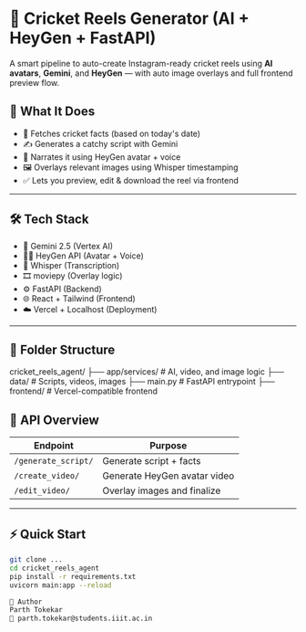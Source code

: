 # 🏏 Cricket Reels Generator (AI + HeyGen + FastAPI)

A smart pipeline to auto-create Instagram-ready cricket reels using **AI avatars**, **Gemini**, and **HeyGen** — with auto image overlays and full frontend preview flow.

## 🚀 What It Does

- 🧠 Fetches cricket facts (based on today's date)
- ✍️ Generates a catchy script with Gemini
- 🎤 Narrates it using HeyGen avatar + voice
- 🖼️ Overlays relevant images using Whisper timestamping
- ✅ Lets you preview, edit & download the reel via frontend

---

## 🛠️ Tech Stack

- 🤖 Gemini 2.5 (Vertex AI)
- 🧑‍🚀 HeyGen API (Avatar + Voice)
- 🧵 Whisper (Transcription)
- 🎞️ moviepy (Overlay logic)
- ⚙️ FastAPI (Backend)
- 🌐 React + Tailwind (Frontend)
- ☁️ Vercel + Localhost (Deployment)

---

## 📁 Folder Structure

cricket_reels_agent/
├── app/services/ # AI, video, and image logic
├── data/ # Scripts, videos, images
├── main.py # FastAPI entrypoint
├── frontend/ # Vercel-compatible frontend

## 🧪 API Overview

| Endpoint          | Purpose                         |
|------------------|----------------------------------|
| `/generate_script/` | Generate script + facts         |
| `/create_video/`    | Generate HeyGen avatar video    |
| `/edit_video/`      | Overlay images and finalize     |

---

## ⚡ Quick Start

```bash
git clone ...
cd cricket_reels_agent
pip install -r requirements.txt
uvicorn main:app --reload

🎯 Author
Parth Tokekar
📧 parth.tokekar@students.iiit.ac.in
